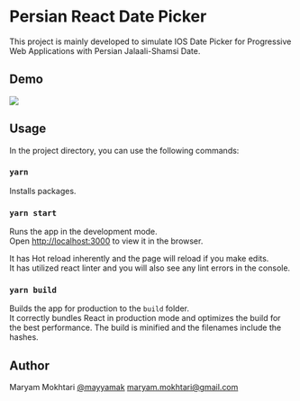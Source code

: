# Persian React Date Picker

This project is mainly developed to simulate IOS Date Picker for Progressive Web Applications with Persian Jalaali-Shamsi Date.

## Demo
![](https://raw.githubusercontent.com/mayyamak/persian-react-date-picker/master/images/persian-react-date-picker-demo.gif)
## Usage

In the project directory, you can use the following commands:

### `yarn`
Installs packages.

### `yarn start`

Runs the app in the development mode.\
Open [http://localhost:3000](http://localhost:3000) to view it in the browser.

It has Hot reload inherently and the page will reload if you make edits.\
It has utilized react linter and you will also see any lint errors in the console.

### `yarn build`

Builds the app for production to the `build` folder.\
It correctly bundles React in production mode and optimizes the build for the best performance.
The build is minified and the filenames include the hashes.

## Author
Maryam Mokhtari [@mayyamak](https://github.com/mayyamak) [maryam.mokhtari@gmail.com](mailto:maryam.mokhtari@gmail.com)
